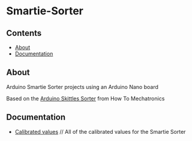 # Smartie-Sorter

## Contents

  - [About](#about)
  - [Documentation](#documentation)

## About

Arduino Smartie Sorter projects using an Arduino Nano board

Based on the [Arduino Skittles Sorter](https://howtomechatronics.com/projects/arduino-color-sorter-project/) from How To Mechatronics

## Documentation

- [Calibrated values](docs/calibrated_values.md) // All of the calibrated values for the Smartie Sorter



